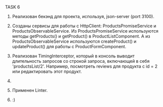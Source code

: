 TASK 6

1.  Реализован бекэнд для проекта, используя, json-server (port 3100).

2.  Созданы сервисы для работы с HttpClient: ProductsPromiseService и ProductsObservableService. 
    Из ProductsPromiseService используются методы getProducts() и getProduct() в ProductListComponent. 
    А из ProductsObservableService используются createProduct() и updateProduct() для работы с ProductFormComponent.
    
3.  Реализован TimingInterceptor, который в консоль выводит длительность запросов со строкой запроса, 
    включающей в себя 'productsList/2'. Например, посмотреть reviews для продукта с id = 2 или редактировать этот продукт. 

4.  

8.  Применен Linter.

9. :)